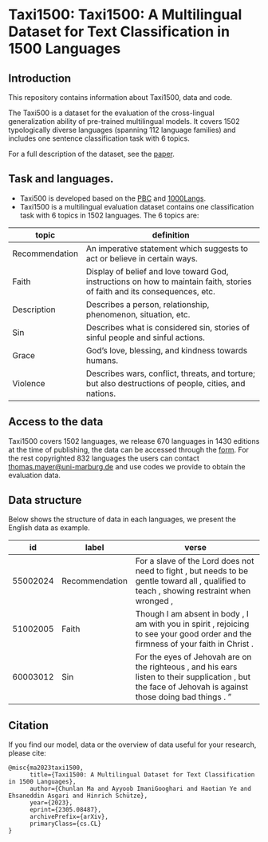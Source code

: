 # Taxi1500: Taxi1500: A Multilingual Dataset for Text Classification in 1500 Languages


## Introduction
This repository contains information about Taxi1500, data and code.

The Taxi500 is a dataset for the evaluation of the cross-lingual generalization ability of pre-trained multilingual models. It covers 1502 typologically diverse languages (spanning 112 language families) and includes one sentence classification task with 6 topics.

For a full description of the dataset, see the [paper](https://arxiv.org/abs/2305.08487).

## Task and languages.
- Taxi500 is developed based on the [PBC](https://aclanthology.org/L14-1215/) and [1000Langs](https://github.com/ehsanasgari/1000Langs).
- Taxi1500 is a multilingual evaluation dataset contains one classification task with 6 topics in 1502 languages. The 6 topics are: 

| topic | definition | 
|----------|----------|
| Recommendation  | An imperative statement which suggests to act or believe in certain ways.  | 
| Faith   | Display of belief and love toward God, instructions on how to maintain faith, stories of faith and its consequences, etc. |
| Description | Describes a person, relationship, phenomenon, situation, etc.   | 
| Sin | Describes what is considered sin, stories of sinful people and sinful actions. |
| Grace | God’s love, blessing, and kindness towards humans. | 
| Violence | Describes wars, conflict, threats, and torture; but also destructions of people, cities, and nations. |

## Access to the data
Taxi1500 covers 1502 languages, we release 670 languages in 1430 editions at the time of publishing, the data can be accessed through the [form](https://docs.google.com/forms/d/1lXrUQl_acQRE4VnZ7uEUpgNHnpG50wSXzQnCO_SM02A/edit?pli=1). For the rest copyrighted 832 languages the users can contact thomas.mayer@uni-marburg.de and use codes we provide to obtain the evaluation data.


## Data structure

Below shows the structure of data in each languages, we present the English data as example.

| id | label | verse |
|----------|----------|----------|
| 55002024   | Recommendation | For a slave of the Lord does not need to fight , but needs to be gentle toward all , qualified to teach , showing restraint when wronged ,   |
| 51002005 | Faith  | Though I am absent in body , I am with you in spirit , rejoicing to see your good order and the firmness of your faith in Christ . |
| 60003012 | Sin | For the eyes of Jehovah are on the righteous , and his ears listen to their supplication , but the face of Jehovah is against those doing bad things . ”|



## Citation

If you find our model, data or the overview of data useful for your research, please cite:

```
@misc{ma2023taxi1500,
      title={Taxi1500: A Multilingual Dataset for Text Classification in 1500 Languages}, 
      author={Chunlan Ma and Ayyoob ImaniGooghari and Haotian Ye and Ehsaneddin Asgari and Hinrich Schütze},
      year={2023},
      eprint={2305.08487},
      archivePrefix={arXiv},
      primaryClass={cs.CL}
}
```










